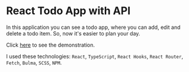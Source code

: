 # React Todo App with API

In this application you can see a todo app, where you can add, edit and delete a todo item. So, now it's easier to plan your day.

Click [here](https://alyonkaradchuk.github.io/react-todo_app/) to see the demonstration.

I used these technologies: `React`, `TypeScript`, `React Hooks`, `React Router`, `Fetch`, `Bulma`, `SCSS`, `NPM`.
